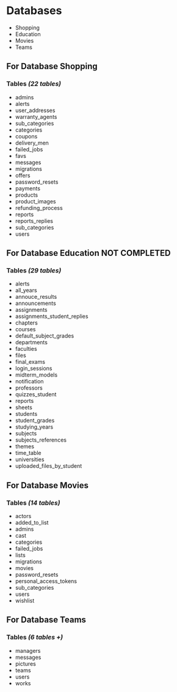 # Databases
- Shopping
- Education
- Movies
- Teams

## For Database **Shopping**
### Tables _(22 tables)_
- admins
- alerts
- user_addresses
- warranty_agents
- sub_categories
- categories
- coupons
- delivery_men
- failed_jobs
- favs
- messages
- migrations
- offers
- password_resets
- payments
- products
- product_images
- refunding_process
- reports
- reports_replies
- sub_categories
- users

## For Database **Education** __NOT COMPLETED__
### Tables _(29 tables)_
- alerts
- all_years
- annouce_results
- announcements
- assignments
- assignments_student_replies
- chapters
- courses
- default_subject_grades
- departments
- faculties
- files
- final_exams
- login_sessions
- midterm_models
- notification
- professors
- quizzes_student
- reports
- sheets
- students
- student_grades
- studying_years
- subjects
- subjects_references
- themes
- time_table
- universities
- uploaded_files_by_student

## For Database **Movies**
### Tables _(14 tables)_
- actors
- added_to_list
- admins
- cast
- categories
- failed_jobs
- lists
- migrations
- movies
- password_resets
- personal_access_tokens
- sub_categories
- users
- wishlist

## For Database **Teams**
### Tables _(6 tables +)_
- managers
- messages	
- pictures
- teams
- users
- works

